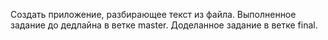 Cоздать приложение, разбирающее текст из файла. Выполненное задание до дедлайна в ветке master. Доделанное задание в ветке final.